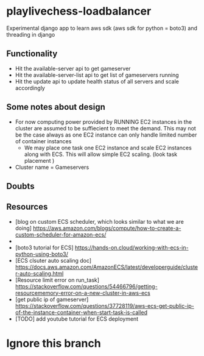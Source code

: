 # playlivechess-loadbalancer

Experimental django app to learn aws sdk (aws sdk for python = boto3) and threading in django

## Functionality

* Hit the available-server api to get gameserver
* Hit the available-server-list api to get list of gameservers running
* Hit the update api to update health status of all servers and scale accordingly

## Some notes about design

* For now computing power provided by RUNNING EC2 instances in the cluster are assumed to be suffiecient to meet the demand. This may not be the case always as one EC2 instance can only handle limited number of container instances
    * We may place one task one EC2 instance and scale EC2 instances along with ECS. This will allow simple EC2 scaling. (look task placement )
* Cluster name = Gameservers

## Doubts

## Resources

* [blog on custom ECS scheduler, which looks similar to what we are doing] https://aws.amazon.com/blogs/compute/how-to-create-a-custom-scheduler-for-amazon-ecs/
* [boto3 api doc]: https://boto3.amazonaws.com/v1/documentation/api/latest/reference/services/ecs.html#ECS.Client.run_task
* [boto3 tutorial for ECS] https://hands-on.cloud/working-with-ecs-in-python-using-boto3/
* [ECS clsuter auto scaling doc] https://docs.aws.amazon.com/AmazonECS/latest/developerguide/cluster-auto-scaling.html
* [Resource limit error on run_task] https://stackoverflow.com/questions/54466796/getting-resourcememory-error-on-a-new-cluster-in-aws-ecs
* [get public ip of gameserver] https://stackoverflow.com/questions/37728119/aws-ecs-get-public-ip-of-the-instance-container-when-start-task-is-called
* [TODO] add youtube tutorial for ECS deployment

# Ignore this branch